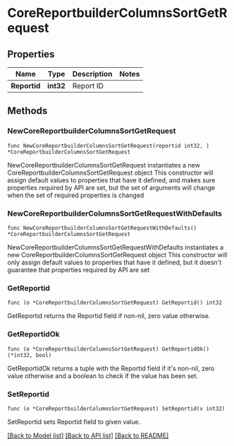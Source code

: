 # CoreReportbuilderColumnsSortGetRequest

## Properties

Name | Type | Description | Notes
------------ | ------------- | ------------- | -------------
**Reportid** | **int32** | Report ID | 

## Methods

### NewCoreReportbuilderColumnsSortGetRequest

`func NewCoreReportbuilderColumnsSortGetRequest(reportid int32, ) *CoreReportbuilderColumnsSortGetRequest`

NewCoreReportbuilderColumnsSortGetRequest instantiates a new CoreReportbuilderColumnsSortGetRequest object
This constructor will assign default values to properties that have it defined,
and makes sure properties required by API are set, but the set of arguments
will change when the set of required properties is changed

### NewCoreReportbuilderColumnsSortGetRequestWithDefaults

`func NewCoreReportbuilderColumnsSortGetRequestWithDefaults() *CoreReportbuilderColumnsSortGetRequest`

NewCoreReportbuilderColumnsSortGetRequestWithDefaults instantiates a new CoreReportbuilderColumnsSortGetRequest object
This constructor will only assign default values to properties that have it defined,
but it doesn't guarantee that properties required by API are set

### GetReportid

`func (o *CoreReportbuilderColumnsSortGetRequest) GetReportid() int32`

GetReportid returns the Reportid field if non-nil, zero value otherwise.

### GetReportidOk

`func (o *CoreReportbuilderColumnsSortGetRequest) GetReportidOk() (*int32, bool)`

GetReportidOk returns a tuple with the Reportid field if it's non-nil, zero value otherwise
and a boolean to check if the value has been set.

### SetReportid

`func (o *CoreReportbuilderColumnsSortGetRequest) SetReportid(v int32)`

SetReportid sets Reportid field to given value.



[[Back to Model list]](../README.md#documentation-for-models) [[Back to API list]](../README.md#documentation-for-api-endpoints) [[Back to README]](../README.md)


